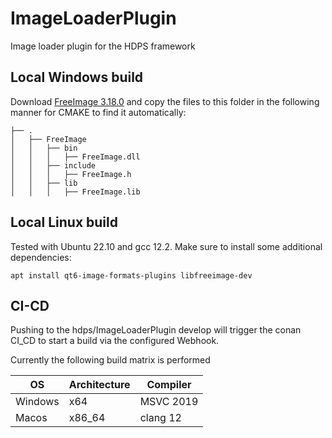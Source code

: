 
# ImageLoaderPlugin
Image loader plugin for the HDPS framework

## Local Windows build

Download [FreeImage 3.18.0](https://freeimage.sourceforge.io/download.html) and copy the files to this folder in the following manner for CMAKE to find it automatically:
```
├── .
│   ├── FreeImage
│   │   ├── bin
│   │   │   ├── FreeImage.dll
│   │   ├── include
│   │   │   ├── FreeImage.h
│   │   ├── lib
│   │   │   ├── FreeImage.lib
```

## Local Linux build

Tested with Ubuntu 22.10 and gcc 12.2. 
Make sure to install some additional dependencies:
```
apt install qt6-image-formats-plugins libfreeimage-dev
```

## CI-CD

Pushing to the hdps/ImageLoaderPlugin develop will trigger the conan CI_CD to start a build via the configured Webhook.

Currently the following build matrix is performed

OS | Architecture | Compiler
--- | --- | ---
Windows | x64 | MSVC 2019
Macos | x86_64 | clang 12
